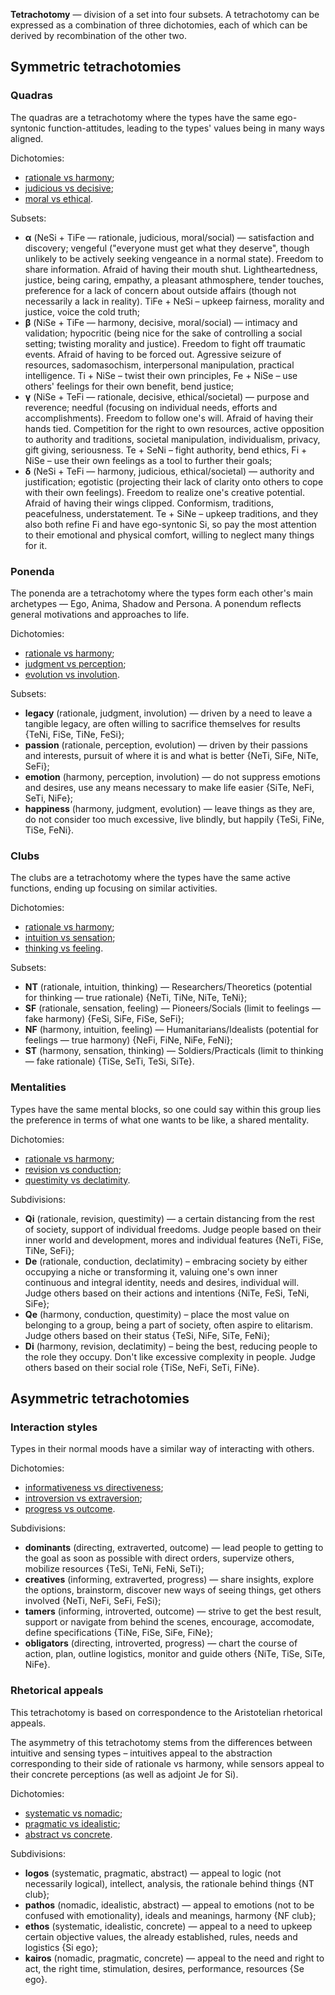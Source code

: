 **Tetrachotomy** — division of a set into four subsets. A tetrachotomy can be expressed as a combination of three dichotomies, each of which can be derived by recombination of the other two.

## Symmetric tetrachotomies

### Quadras

The quadras are a tetrachotomy where the types have the same ego-syntonic function-attitudes, leading to the types' values being in many ways aligned.

Dichotomies:

- [rationale vs harmony](https://your-trickster.github.io/dichotomies#rationale-vs-harmony);
- [judicious vs decisive](https://your-trickster.github.io/dichotomies#judicious-vs-decisive);
- [moral vs ethical](https://your-trickster.github.io/dichotomies#social-moral-vs-societal-ethical).

Subsets:

- **α** (NeSi + TiFe — rationale, judicious, moral/social) — satisfaction and discovery; vengeful ("everyone must get what they deserve", though unlikely to be actively seeking vengeance in a normal state). Freedom to share information. Afraid of having their mouth shut. Lightheartedness, justice, being caring, empathy, a pleasant athmosphere, tender touches, preference for a lack of concern about outside affairs (though not necessarily a lack in reality). TiFe + NeSi – upkeep fairness, morality and justice, voice the cold truth;
- **β** (NiSe + TiFe — harmony, decisive, moral/social) — intimacy and validation; hypocritic (being nice for the sake of controlling a social setting; twisting morality and justice). Freedom to fight off traumatic events. Afraid of having to be forced out. Agressive seizure of resources, sadomasochism, interpersonal manipulation, practical intelligence. Ti + NiSe – twist their own principles, Fe + NiSe – use others' feelings for their own benefit, bend justice;
- **γ** (NiSe + TeFi — rationale, decisive, ethical/societal) — purpose and reverence; needful (focusing on individual needs, efforts and accomplishments). Freedom to follow one's will. Afraid of having their hands tied. Competition for the right to own resources, active opposition to authority and traditions, societal manipulation, individualism, privacy, gift giving, seriousness. Te + SeNi – fight authority, bend ethics, Fi + NiSe – use their own feelings as a tool to further their goals;
- **δ** (NeSi + TeFi — harmony, judicious, ethical/societal) — authority and justification; egotistic (projecting their lack of clarity onto others to cope with their own feelings). Freedom to realize one's creative potential. Afraid of having their wings clipped. Conformism, traditions, peacefulness, understatement. Te + SiNe – upkeep traditions, and they also both refine Fi and have ego-syntonic Si, so pay the most attention to their emotional and physical comfort, willing to neglect many things for it.

### Ponenda

The ponenda are a tetrachotomy where the types form each other's main archetypes — Ego, Anima, Shadow and Persona. A ponendum reflects general motivations and approaches to life.

Dichotomies:

- [rationale vs harmony](https://your-trickster.github.io/dichotomies#rationale-vs-harmony);
- [judgment vs perception](https://your-trickster.github.io/dichotomies#judgment-vs-perception);
- [evolution vs involution](https://your-trickster.github.io/dichotomies#evolution-vs-involution).

Subsets:

- **legacy** (rationale, judgment, involution) — driven by a need to leave a tangible legacy, are often willing to sacrifice themselves for results {TeNi, FiSe, TiNe, FeSi};
- **passion** (rationale, perception, evolution) — driven by their passions and interests, pursuit of where it is and what is better {NeTi, SiFe, NiTe, SeFi};
- **emotion** (harmony, perception, involution) — do not suppress emotions and desires, use any means necessary to make life easier {SiTe, NeFi, SeTi, NiFe};
- **happiness** (harmony, judgment, evolution) — leave things as they are, do not consider too much excessive, live blindly, but happily {TeSi, FiNe, TiSe, FeNi}.

### Clubs

The clubs are a tetrachotomy where the types have the same active functions, ending up focusing on similar activities.

Dichotomies:

- [rationale vs harmony](https://your-trickster.github.io/dichotomies#rationale-vs-harmony);
- [intuition vs sensation](https://your-trickster.github.io/dichotomies#intuition-vs-sensation);
- [thinking vs feeling](https://your-trickster.github.io/dichotomies#thinking-vs-feeling).

Subsets:

- **NT** (rationale, intuition, thinking) — Researchers/Theoretics (potential for thinking — true rationale) {NeTi, TiNe, NiTe, TeNi};
- **SF** (rationale, sensation, feeling) — Pioneers/Socials (limit to feelings — fake harmony) {FeSi, SiFe, FiSe, SeFi};
- **NF** (harmony, intuition, feeling) — Humanitarians/Idealists (potential for feelings — true harmony) {NeFi, FiNe, NiFe, FeNi};
- **ST** (harmony, sensation, thinking) — Soldiers/Practicals (limit to thinking — fake rationale) {TiSe, SeTi, TeSi, SiTe}.

### Mentalities

Types have the same mental blocks, so one could say within this group lies the preference in terms of what one wants to be like, a shared mentality.

Dichotomies:

- [rationale vs harmony](https://your-trickster.github.io/dichotomies#rationale-vs-harmony);
- [revision vs conduction](https://your-trickster.github.io/dichotomies#revision-vs-conduction);
- [questimity vs declatimity](https://your-trickster.github.io/dichotomies#questim-vs-declatim).

Subdivisions:

- **Qi** (rationale, revision, questimity) — a certain distancing from the rest of society, support of individual freedoms. Judge people based on their inner world and development, mores and individual features {NeTi, FiSe, TiNe, SeFi};
- **De** (rationale, conduction, declatimity) – embracing society by either occupying a niche or transforming it, valuing one's own inner continuous and integral identity, needs and desires, individual will. Judge others based on their actions and intentions {NiTe, FeSi, TeNi, SiFe};
- **Qe** (harmony, conduction, questimity) – place the most value on belonging to a group, being a part of society, often aspire to elitarism. Judge others based on their status {TeSi, NiFe, SiTe, FeNi};
- **Di** (harmony, revision, declatimity) – being the best, reducing people to the role they occupy. Don't like excessive complexity in people. Judge others based on their social role {TiSe, NeFi, SeTi, FiNe}.

## Asymmetric tetrachotomies

### Interaction styles

Types in their normal moods have a similar way of interacting with others.

Dichotomies:

- [informativeness vs directiveness](https://your-trickster.github.io/dichotomies#informative-vs-directive);
- [introversion vs extraversion](https://your-trickster.github.io/dichotomies#introversion-vs-extraversion);
- [progress vs outcome](https://your-trickster.github.io/dichotomies#progress-vs-outcome).

Subdivisions:

- **dominants** (directing, extraverted, outcome) — lead people to getting to the goal as soon as possible with direct orders, supervize others, mobilize resources {TeSi, TeNi, FeNi, SeTi};
- **creatives** (informing, extraverted, progress) — share insights, explore the options, brainstorm, discover new ways of seeing things, get others involved {NeTi, NeFi, SeFi, FeSi};
- **tamers** (informing, introverted, outcome) — strive to get the best result, support or navigate from behind the scenes, encourage, accomodate, define specifications {TiNe, FiSe, SiFe, FiNe};
- **obligators** (directing, introverted, progress) — chart the course of action, plan, outline logistics, monitor and guide others {NiTe, TiSe, SiTe, NiFe}.

### Rhetorical appeals

This tetrachotomy is based on correspondence to the Aristotelian rhetorical appeals.

The asymmetry of this tetrachotomy stems from the differences between intuitive and sensing types – intuitives appeal to the abstraction corresponding to their side of rationale vs harmony, while sensors appeal to their concrete perceptions (as well as adjoint Je for Si).

Dichotomies:

- [systematic vs nomadic](https://your-trickster.github.io/dichotomies#systematic-vs-nomadic);
- [pragmatic vs idealistic](https://your-trickster.github.io/dichotomies#pragmatic-vs-idealistic);
- [abstract vs concrete](https://your-trickster.github.io/dichotomies#intuition-vs-sensation).

Subdivisions:

- **logos** (systematic, pragmatic, abstract) — appeal to logic (not necessarily logical), intellect, analysis, the rationale behind things {NT club};
- **pathos** (nomadic, idealistic, abstract) — appeal to emotions (not to be confused with emotionality), ideals and meanings, harmony {NF club};
- **ethos** (systematic, idealistic, concrete) — appeal to a need to upkeep certain objective values, the already established, rules, needs and logistics {Si ego};
- **kairos** (nomadic, pragmatic, concrete) — appeal to the need and right to act, the right time, stimulation, desires, performance, resources {Se ego}.
